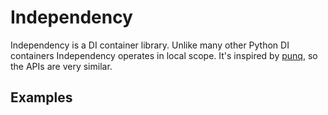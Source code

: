 # Independency
Independency is a DI container library. Unlike many other Python DI containers Independency operates in local scope. It's inspired by [punq](https://github.com/bobthemighty/punq), so the APIs are very similar.
## Examples
